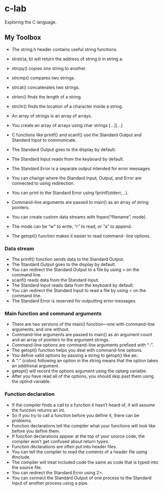 # c-lab
Exploring the C language.

## My Toolbox

- The string.h header contains useful string functions.
- strstr(a, b) will return the address of string b in string a.
- strcpy() copies one string to another.
- strcmp() compares two strings.
- strcat() concatenates two strings.
- strlen() finds the length of a string.
- strchr() finds the location of a character inside a string.
- An array of strings is an array of arrays.
- You create an array of arrays using char strings [...][...] 

- C functions like printf() and scanf() use the Standard Output and Standard Input to communicate.
- The Standard Output goes to the display by default.
- The Standard Input reads from the keyboard by default.
- The Standard Error is a separate output intended for error messages.
- You can change where the Standard Input, Output, and Error are connected to using redirection.
- You can print to the Standard Error using fprintf(stderr,...).
- Command-line arguments are passed to main() as an array of string pointers.
- You can create custom data streams with fopen(“filename”, mode).
- The mode can be “w” to write, “r” to read, or “a” to append.
- The getopt() function makes it easier to read command- line options.

### Data stream

- The printf() function sends data to the Standard Output.
- The Standard Output goes to the display by default.
- You can redirect the Standard Output to a file by using > on the command line.
- scanf() reads data from the Standard Input.
- The Standard Input reads data from the keyboard by default.
- You can redirect the Standard Input to read a file by using < on the command line.
- The Standard Error is reserved for outputting error messages.

### Main function and command arguments

- There are two versions of the main() function—one with command-line arguments, and one without.
- Command-line arguments are passed to main() as an argument count and an array of pointers to the argument strings.
- Command-line options are command-line arguments prefixed with “-”.
- The getopt() function helps you deal with command-line options.
- You define valid options by passing a string to getopt() like ae:.
- A “:” (colon) following an option in the string means that the option takes an additional argument.
- getopt() will record the options argument using the optarg variable.
- After you have read all of the options, you should skip past them using the optind variable.

### Function declaration

- If the compiler finds a call to a function it hasn’t heard of, it will assume the function returns an int.
- So if you try to call a function before you define it, there can be problems.
- Function declarations tell the compiler what your functions will look like before you define them.
- If function declarations appear at the top of your source code, the compiler won’t get confused about return types.
- Function declarations are often put into header files.
- You can tell the compiler to read the contents of a header file using #include.
- The compiler will treat included code the same as code that is typed into the source file.
- You can redirect the Standard Error using 2>.
- You can connect the Standard Output of one process to the Standard Input of another process using a pipe.

